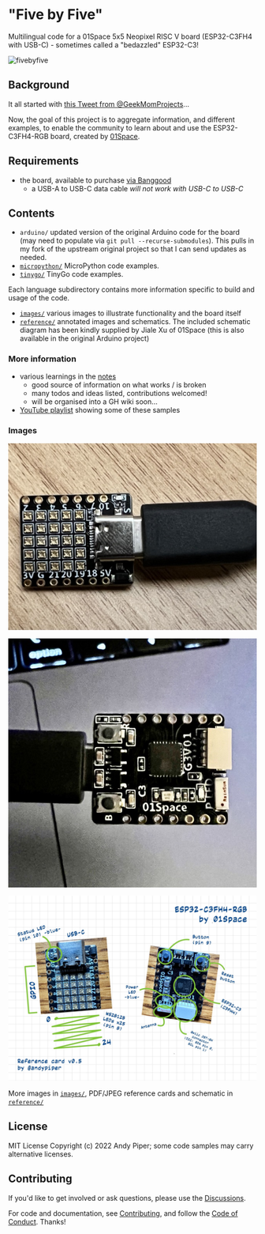 # "Five by Five"

Multilingual code for a 01Space 5x5 Neopixel RISC V board (ESP32-C3FH4 with USB-C) - sometimes called a "bedazzled" ESP32-C3!

![fivebyfive](https://socialify.git.ci/andypiper/fivebyfive/image?description=1&font=KoHo&forks=1&issues=1&logo=https%3A%2F%2Fgithub.com%2Fandypiper%2Ffivebyfive%2Fblob%2Fmain%2Fimages%2Ficon.png%3Fraw%3Dtrue&name=1&owner=1&pattern=Circuit%20Board&stargazers=1&theme=Dark)

## Background

It all started with [this Tweet from @GeekMomProjects](https://twitter.com/GeekMomProjects/status/1479210241807900676)...

Now, the goal of this project is to aggregate information, and different examples, to enable the community to learn about and use the ESP32-C3FH4-RGB board, created by [01Space](https://github.com/01Space).

## Requirements

- the board, available to purchase [via Banggood](https://banggood.com/ESP32-C3-Development-Board-RISC-V-WiFi-Bluetooth-IoT-Development-Board-Compatible-with-Python-p-1914005.html)
  - a USB-A to USB-C data cable *will not work with USB-C to USB-C*

## Contents

- `arduino/` updated version of the original Arduino code for the board (may need to populate via `git pull --recurse-submodules`). This pulls in my fork of the upstream original project so that I can send updates as needed.
- [`micropython/`](./micropython) MicroPython code examples.
- [`tinygo/`](./tinygo) TinyGo code examples.

Each language subdirectory contains more information specific to build and usage of the code.

- [`images/`](./images) various images to illustrate functionality and the board itself
- [`reference/`](./reference) annotated images and schematics. The included schematic diagram has been kindly supplied by Jiale Xu of 01Space (this is also available in the original Arduino project)

### More information

- various learnings in the [notes](notes.md)
  - good source of information on what works / is broken
  - many todos and ideas listed, contributions welcomed!
  - will be organised into a GH wiki soon...
- [YouTube playlist](https://www.youtube.com/watch?v=SQO4Dn0vE3k&list=PLBlxSZoETPB-GN-FPKTdkK5IxIUz5LEIO) showing some of these samples

### Images

![01Space board](images/board-neopixels.jpeg)

![01Space board reverse](images/board-chips.jpeg)

![Annotated board](/reference/ESP32-C3FH4-RGB-reference.jpeg)

More images in [`images/`](./images), PDF/JPEG reference cards and schematic in [`reference/`](./reference)

## License

MIT License Copyright (c) 2022 Andy Piper; some code samples may carry alternative licenses.

## Contributing

If you'd like to get involved or ask questions, please use the [Discussions](https://github.com/andypiper/fivebyfive/discussions).

For code and documentation, see [Contributing](./CONTRIBUTING.md), and follow the [Code of Conduct](.github/CODE_OF_CONDUCT.md). Thanks!
